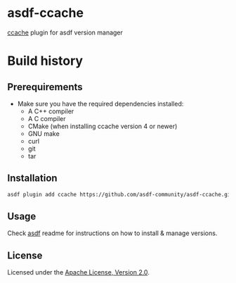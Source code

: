 # asdf-ccache

[ccache](https://ccache.dev) plugin for asdf version manager

# Build history

## Prerequirements

- Make sure you have the required dependencies installed:
  - A C++ compiler
  - A C compiler
  - CMake (when installing ccache version 4 or newer)
  - GNU make
  - curl
  - git
  - tar

## Installation

```bash
asdf plugin add ccache https://github.com/asdf-community/asdf-ccache.git
```

## Usage

Check [asdf](https://github.com/asdf-vm/asdf) readme for instructions on how to
install & manage versions.

## License

Licensed under the
[Apache License, Version 2.0](https://www.apache.org/licenses/LICENSE-2.0).
